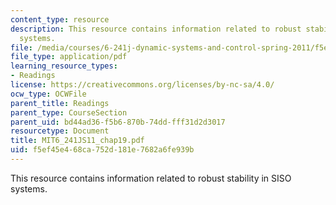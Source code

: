 ```yaml
---
content_type: resource
description: This resource contains information related to robust stability in SISO
  systems.
file: /media/courses/6-241j-dynamic-systems-and-control-spring-2011/f5ef45e468ca752d181e7682a6fe939b_MIT6_241JS11_chap19.pdf
file_type: application/pdf
learning_resource_types:
- Readings
license: https://creativecommons.org/licenses/by-nc-sa/4.0/
ocw_type: OCWFile
parent_title: Readings
parent_type: CourseSection
parent_uid: bd44ad36-f5b6-870b-74dd-fff31d2d3017
resourcetype: Document
title: MIT6_241JS11_chap19.pdf
uid: f5ef45e4-68ca-752d-181e-7682a6fe939b
---
```

This resource contains information related to robust stability in SISO systems.